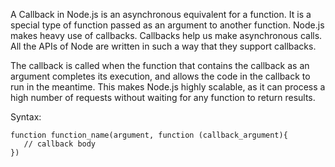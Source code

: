 A Callback in Node.js is an asynchronous equivalent for a function. It is a special type of function passed as an argument to another function. Node.js makes heavy use of callbacks. Callbacks help us make asynchronous calls. All the APIs of Node are written in such a way that they support callbacks.

The callback is called when the function that contains the callback as an argument completes its execution, and allows the code in the callback to run in the meantime. This makes Node.js highly scalable, as it can process a high number of requests without waiting for any function to return results.

Syntax:
    
    function function_name(argument, function (callback_argument){
       // callback body 
    })
